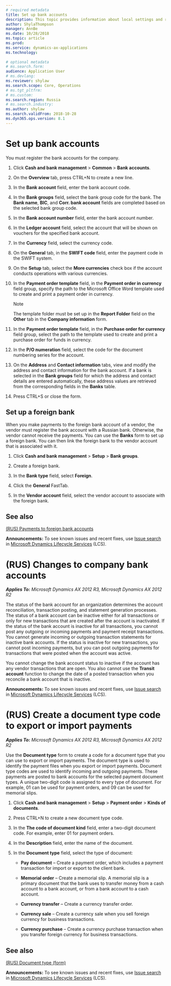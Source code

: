 ```yaml
---
# required metadata
title: Set up bank accounts 
description: This topic provides information about local settings and requisites for bank modules for Russia. 
author: ShylaThompson
manager: AnnBe
ms.date: 10/28/2018
ms.topic: article
ms.prod: 
ms.service: dynamics-ax-applications
ms.technology: 
			
# optional metadata
# ms.search.form:  
audience: Application User
# ms.devlang: 
ms.reviewer: shylaw
ms.search.scope: Core, Operations
# ms.tgt_pltfrm: 
# ms.custom: 
ms.search.region: Russia
# ms.search.industry: 
ms.author: shylaw
ms.search.validFrom: 2018-10-28
ms.dyn365.ops.version: 8.1
---
```





# Set up bank accounts 


You must register the bank accounts for the company.

1.  Click **Cash and bank management** \> **Common** \> **Bank accounts**.

2.  On the **Overview** tab, press CTRL+N to create a new line.

3.  In the **Bank account** field, enter the bank account code.

4.  In the **Bank groups** field, select the bank group code for the bank. The **Bank name**, **BIC**, and **Corr. bank account** fields are completed based on the selected bank group code.

5.  In the **Bank account number** field, enter the bank account number.

6.  In the **Ledger account** field, select the account that will be shown on vouchers for the specified bank account.

7.  In the **Currency** field, select the currency code.

8.  On the **General** tab, in the **SWIFT code** field, enter the payment code in the SWIFT system.

9.  On the **Setup** tab, select the **More currencies** check box if the account conducts operations with various currencies.

10. In the **Payment order template** field, in the **Payment order in currency** field group, specify the path to the Microsoft Office Word template used to create and print a payment order in currency.
    

    > [!NOTE]
    > <P>The template folder must be set up in the <STRONG>Report Folder</STRONG> field on the <STRONG>Other</STRONG> tab in the <STRONG>Company information</STRONG> form.</P>



11. In the **Payment order template** field, in the **Purchase order for currency** field group, select the path to the template used to create and print a purchase order for funds in currency.

12. In the **P/O numeration** field, select the code for the document numbering series for the account.

13. On the **Address** and **Contact information** tabs, view and modify the address and contact information for the bank account. If a bank is selected in the **Bank groups** field for which the address and contact details are entered automatically, these address values are retrieved from the corresponding fields in the **Banks** table.

14. Press CTRL+S or close the form.


## Set up a foreign bank 


When you make payments to the foreign bank account of a vendor, the vendor must register the bank account with a Russian bank. Otherwise, the vendor cannot receive the payments. You can use the **Banks** form to set up a foreign bank. You can then link the foreign bank to the vendor account that is associated with it.

1.  Click **Cash and bank management** \> **Setup** \> **Bank groups**.

2.  Create a foreign bank.

3.  In the **Bank type** field, select **Foreign**.

4.  Click the **General** FastTab.

5.  In the **Vendor account** field, select the vendor account to associate with the foreign bank.

## See also

[(RUS) Payments to foreign bank accounts](rus-payments-to-foreign-bank-accounts.md)

  
**Announcements:** To see known issues and recent fixes, use [Issue search](http://go.microsoft.com/fwlink/?linkid=389258) in [Microsoft Dynamics Lifecycle Services](http://go.microsoft.com/fwlink/?linkid=306505) (LCS).

# (RUS) Changes to company bank accounts 


_**Applies To:** Microsoft Dynamics AX 2012 R3, Microsoft Dynamics AX 2012 R2_

The status of the bank account for an organization determines the account reconciliation, transaction posting, and statement generation processes. The status of a bank account can be inactive either for all transactions or only for new transactions that are created after the account is inactivated. If the status of the bank account is inactive for all transactions, you cannot post any outgoing or incoming payments and payment receipt transactions. You cannot generate incoming or outgoing transaction statements for inactive bank accounts. If the status is inactive for new transactions, you cannot post incoming payments, but you can post outgoing payments for transactions that were posted when the account was active.

You cannot change the bank account status to inactive if the account has any vendor transactions that are open. You also cannot use the **Transit account** function to change the date of a posted transaction when you reconcile a bank account that is inactive.

  
**Announcements:** To see known issues and recent fixes, use [Issue search](http://go.microsoft.com/fwlink/?linkid=389258) in [Microsoft Dynamics Lifecycle Services](http://go.microsoft.com/fwlink/?linkid=306505) (LCS).

# (RUS) Create a document type code to export or import payments 


_**Applies To:** Microsoft Dynamics AX 2012 R3, Microsoft Dynamics AX 2012 R2_

Use the **Document type** form to create a code for a document type that you can use to export or import payments. The document type is used to identify the payment files when you export or import payments. Document type codes are used to identify incoming and outgoing payments. These payments are posted to bank accounts for the selected payment document types. A unique two-digit code is assigned to every type of document. For example, 01 can be used for payment orders, and 09 can be used for memorial slips.

1.  Click **Cash and bank management** \> **Setup** \> **Payment order** \> **Kinds of documents**.

2.  Press CTRL+N to create a new document type code.

3.  In the **The code of document kind** field, enter a two-digit document code. For example, enter 01 for payment orders.

4.  In the **Description** field, enter the name of the document.

5.  In the **Document type** field, select the type of document:
    
      - **Pay document** – Create a payment order, which includes a payment transaction for import or export to the client bank.
    
      - **Memorial order** – Create a memorial slip. A memorial slip is a primary document that the bank uses to transfer money from a cash account to a bank account, or from a bank account to a cash account.
    
      - **Currency transfer** – Create a currency transfer order.
    
      - **Currency sale** – Create a currency sale when you sell foreign currency for business transactions.
    
      - **Currency purchase** – Create a currency purchase transaction when you transfer foreign currency for business transactions.

## See also

[(RUS) Document type (form)](https://technet.microsoft.com/en-us/library/jj665436\(v=ax.60\))

  
**Announcements:** To see known issues and recent fixes, use [Issue search](http://go.microsoft.com/fwlink/?linkid=389258) in [Microsoft Dynamics Lifecycle Services](http://go.microsoft.com/fwlink/?linkid=306505) (LCS).

